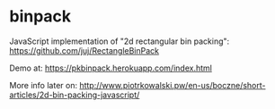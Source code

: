 # binpack
JavaScript implementation of "2d rectangular bin packing": https://github.com/juj/RectangleBinPack

Demo at: https://pkbinpack.herokuapp.com/index.html

More info later on: http://www.piotrkowalski.pw/en-us/boczne/short-articles/2d-bin-packing-javascript/
